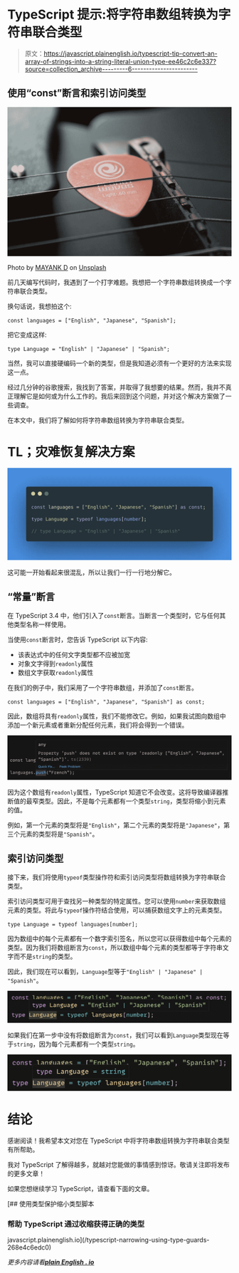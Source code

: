 # TypeScript 提示:将字符串数组转换为字符串联合类型

> 原文：<https://javascript.plainenglish.io/typescript-tip-convert-an-array-of-strings-into-a-string-literal-union-type-ee46c2c6e337?source=collection_archive---------6----------------------->

## 使用“const”断言和索引访问类型

![](img/ca750aa12f08fcfdadf7dd8726b1553e.png)

Photo by [MAYANK D](https://unsplash.com/@mayank_dimri?utm_source=medium&utm_medium=referral) on [Unsplash](https://unsplash.com?utm_source=medium&utm_medium=referral)

前几天编写代码时，我遇到了一个打字难题。我想把一个字符串数组转换成一个字符串联合类型。

换句话说，我想拍这个:

```
const languages = ["English", "Japanese", "Spanish"];
```

把它变成这样:

```
type Language = "English" | "Japanese" | "Spanish";
```

当然，我可以直接硬编码一个新的类型，但是我知道必须有一个更好的方法来实现这一点。

经过几分钟的谷歌搜索，我找到了答案，并取得了我想要的结果。然而，我并不真正理解它是如何或为什么工作的。我后来回到这个问题，并对这个解决方案做了一些调查。

在本文中，我们将了解如何将字符串数组转换为字符串联合类型。

# TL；灾难恢复解决方案

![](img/ed193c1e231956c118f98e0c7d0b6ac0.png)

这可能一开始看起来很混乱，所以让我们一行一行地分解它。

## “常量”断言

在 TypeScript 3.4 中，他们引入了`const`断言。当断言一个类型时，它与任何其他类型名称一样使用。

当使用`const`断言时，您告诉 TypeScript 以下内容:

*   该表达式中的任何文字类型都不应被加宽
*   对象文字得到`readonly`属性
*   数组文字获取`readonly`属性

在我们的例子中，我们采用了一个字符串数组，并添加了`const`断言。

```
const languages = ["English", "Japanese", "Spanish"] as const;
```

因此，数组将具有`readonly`属性，我们不能修改它。例如，如果我试图向数组中添加一个新元素或者重新分配任何元素，我们将会得到一个错误。

![](img/993db08a1353c18e34f1dbe920ef4c3d.png)

因为这个数组有`readonly`属性，TypeScript 知道它不会改变。这将导致编译器推断值的最窄类型。因此，不是每个元素都有一个类型`string`，类型将缩小到元素的值。

例如，第一个元素的类型将是`"English"`，第二个元素的类型将是`"Japanese"`，第三个元素的类型将是`"Spanish"`。

## 索引访问类型

接下来，我们将使用`typeof`类型操作符和索引访问类型将数组转换为字符串联合类型。

索引访问类型可用于查找另一种类型的特定属性。您可以使用`number`来获取数组元素的类型。将此与`typeof`操作符结合使用，可以捕获数组文字上的元素类型。

```
type Language = typeof languages[number];
```

因为数组中的每个元素都有一个数字索引签名，所以您可以获得数组中每个元素的类型。因为我们将数组断言为`const`，所以数组中每个元素的类型都等于字符串文字而不是`string`的类型。

因此，我们现在可以看到，`Language`型等于`"English" | "Japanese" | "Spanish"`。

![](img/2b983c1e67338cfbe801b9e2c8c88ad6.png)

如果我们在第一步中没有将数组断言为`const`，我们可以看到`Language`类型现在等于`string`，因为每个元素都有一个类型`string`。

![](img/36d1f388c403575bad5b077eb71c07dd.png)

# 结论

感谢阅读！我希望本文对您在 TypeScript 中将字符串数组转换为字符串联合类型有所帮助。

我对 TypeScript 了解得越多，就越对您能做的事情感到惊讶。敬请关注即将发布的更多文章！

如果您想继续学习 TypeScript，请查看下面的文章。

[](/typescript-narrowing-using-type-guards-268e4c6edc0) [## 使用类型保护缩小类型脚本

### 帮助 TypeScript 通过收缩获得正确的类型

javascript.plainenglish.io](/typescript-narrowing-using-type-guards-268e4c6edc0) 

*更多内容请看*[***plain English . io***](http://plainenglish.io/)
